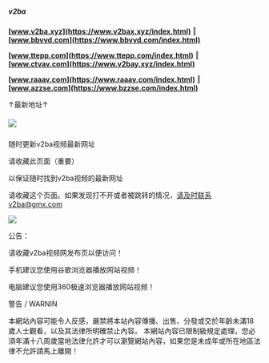 ##### v2ba
**[www.v2ba.xyz](https://www.v2bax.xyz/index.html)** ‖ **[www.bbvvd.com](https://www.bbvvd.com/index.html)**

**[www.ttepp.com](https://www.ttepp.com/index.html)** ‖ **[www.ctvav.com](https://www.v2bay.xyz/index.html)**

**[www.raaav.com](https://www.raaav.com/index.html)** ‖ **[www.azzse.com](https://www.bzzse.com/index.html)**

↑最新地址↑

##### ![](https://sc04.alicdn.com/kf/U9200f1f6193d4f589035f799549d17eeL/239274992/U9200f1f6193d4f589035f799549d17eeL.png)

随时更新v2ba视频最新网址

请收藏此页面（重要）

以保证随时找到v2ba视频的最新网址

请收藏这个页面。如果发现打不开或者被跳转的情况，请及时联系v2ba@gmx.com

![](https://sc04.alicdn.com/kf/U9200f1f6193d4f589035f799549d17eeL/239274992/U9200f1f6193d4f589035f799549d17eeL.png)

公告：

请收藏v2ba视频网发布页以便访问！

手机建议您使用谷歌浏览器播放网站视频！

电脑建议您使用360极速浏览器播放网站视频！

警告 / WARNIN

本網站內容可能令人反感，嚴禁將本站內容傳播、出售、分發或交於年齡未滿18歲人士觀看，以及其法律所明確禁止內容。
本網站內容已限制級規定處理，您必須年滿十八周歲當地法律允許才可以瀏覽網站內容，如果您是未成年或所在地區法律不允許請馬上離開！

